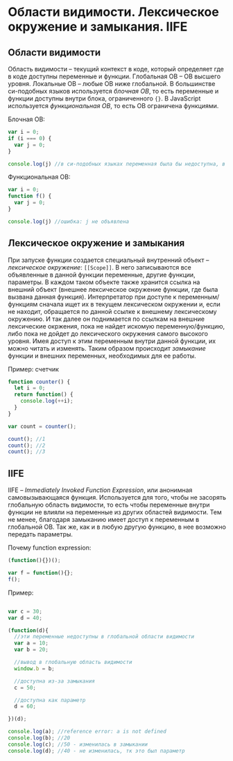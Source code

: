 # Области видимости. Лексическое окружение и замыкания. IIFE

## Области видимости

Область видимости – текущий контекст в коде, который определяет где в коде доступны переменные и функции.
Глобальная ОВ – ОВ высшего уровня. Локальные ОВ – любые ОВ ниже глобальной.
В большинстве си-подобных языков используется *блочная ОВ*, то есть переменные и функции доступны внутри блока, ограниченного `{}`. В JavaScript используется *функциональная ОВ*, то есть ОВ ограничена функциями.

Блочная ОВ:

```js
var i = 0;
if (i === 0) {
  var j = 0;
}

console.log(j) //в си-подобных языках переменная была бы недоступна, в js выведет 0

```

Функциональная ОВ:

```js
var i = 0;
function f() {
  var j = 0;
}

console.log(j) //ошибка: j не объявлена

```

## Лексическое окружение и замыкания

При запуске функции создается специальный внутренний объект – *лексическое окружение*: `[[Scope]]`. В него записываются все объявленные в данной функции переменные, другие функции, параметры. В каждом таком объекте также хранится ссылка на внешний объект (внешнее лексическое окружение функции, где была вызвана данная функция). Интерпретатор при доступе к переменным/функциям сначала ищет их в текущем лексическом окружении и, если не находит, обращается по данной ссылке к внешнему лексическому окружению. И так далее он поднимается по ссылкам на внешние лексические окржения, пока не найдет искомую переменную/функцию, либо пока не дойдет до лексического окружения самого высокого уровня.
Имея доступ к этим переменным внутри данной функции, их можно читать и изменять. Таким образом происходит *замыкание* функции и внешних переменных, необходимых для ее работы. 

Пример: счетчик

```js
function counter() {
  let i = 0;
  return function() {
    console.log(++i);
  }
}

var count = counter();

count(); //1
count(); //2
count(); //3
```

## IIFE

IIFE – *Immediately Invoked Function Expression*, или анонимная самовызывающаяся функция. Используется для того, чтобы не засорять глобальную область видимости, то есть чтобы переменные внутри функции не влияли на переменные из других областей видимости. Тем не менее, благодаря замыканию имеет доступ к переменным в глобальной ОВ. Так же, как и в любую другую функцию, в нее возможно передать параметры.

Почему function expression:

```js
(function(){})();

var f = function(){};
f();
```

Пример:

```js

var c = 30;
var d = 40;

(function(d){
  //эти переменные недоступны в глобальной области видимости
  var a = 10;
  var b = 20;

  //вывод в глобальную область видимости
  window.b = b;

  //доступна из-за замыкания
  c = 50;

  //доступна как параметр
  d = 60;

})(d);

console.log(a); //reference error: a is not defined
console.log(b); //20
console.log(c); //50 - изменилась в замыкании
console.log(d); //40 - не изменилась, тк это был параметр
```




